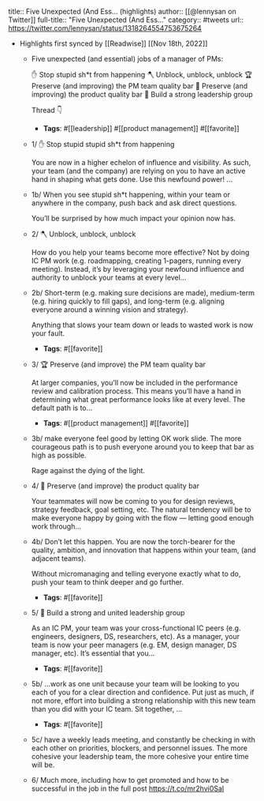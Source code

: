 title:: Five Unexpected (And Ess... (highlights)
author:: [[@lennysan on Twitter]]
full-title:: "Five Unexpected (And Ess..."
category:: #tweets
url:: https://twitter.com/lennysan/status/1318264554753675264

- Highlights first synced by [[Readwise]] [[Nov 18th, 2022]]
	- Five unexpected (and essential) jobs of a manager of PMs:
	  
	  ✋ Stop stupid sh*t from happening
	  🪓 Unblock, unblock, unblock
	  🏆 Preserve (and improving) the PM team quality bar
	  🧐 Preserve (and improving) the product quality bar
	  🤝 Build a strong leadership group
	  
	  Thread 👇
		- **Tags**: #[[leadership]] #[[product management]] #[[favorite]]
	- 1/ ✋ Stop stupid stupid sh*t from happening
	  
	  You are now in a higher echelon of influence and visibility. As such, your team (and the company) are relying on you to have an active hand in shaping what gets done. Use this newfound power! ...
	- 1b/ When you see stupid sh*t happening, within your team or anywhere in the company, push back and ask direct questions. 
	  
	  You’ll be surprised by how much impact your opinion now has.
	- 2/ 🪓 Unblock, unblock, unblock
	  
	  How do you help your teams become more effective? Not by doing IC PM work (e.g. roadmapping, creating 1-pagers, running every meeting). Instead, it’s by leveraging your newfound influence and authority to unblock your teams at every level...
	- 2b/ Short-term (e.g. making sure decisions are made), medium-term (e.g. hiring quickly to fill gaps), and long-term (e.g. aligning everyone around a winning vision and strategy). 
	  
	  Anything that slows your team down or leads to wasted work is now your fault.
		- **Tags**: #[[favorite]]
	- 3/ 🏆 Preserve (and improve) the PM team quality bar
	  
	  At larger companies, you’ll now be included in the performance review and calibration process. This means you’ll have a hand in determining what great performance looks like at every level. The default path is to...
		- **Tags**: #[[product management]] #[[favorite]]
	- 3b/ make everyone feel good by letting OK work slide. The more courageous path is to push everyone around you to keep that bar as high as possible. 
	  
	  Rage against the dying of the light.
	- 4/ 🧐 Preserve (and improve) the product quality bar
	  
	  Your teammates will now be coming to you for design reviews, strategy feedback, goal setting, etc. The natural tendency will be to make everyone happy by going with the flow — letting good enough work through...
	- 4b/ Don’t let this happen. You are now the torch-bearer for the quality, ambition, and innovation that happens within your team, (and adjacent teams). 
	  
	  Without micromanaging and telling everyone exactly what to do, push your team to think deeper and go further.
		- **Tags**: #[[favorite]]
	- 5/ 🤝 Build a strong and united leadership group
	  
	  As an IC PM, your team was your cross-functional IC peers (e.g. engineers, designers, DS, researchers, etc). As a manager, your team is now your peer managers (e.g. EM, design manager, DS manager, etc). It’s essential that you...
		- **Tags**: #[[favorite]]
	- 5b/ ...work as one unit because your team will be looking to you each of you for a clear direction and confidence. Put just as much, if not more, effort into building a strong relationship with this new team than you did with your IC team. Sit together, ...
		- **Tags**: #[[favorite]]
	- 5c/ have a weekly leads meeting, and constantly be checking in with each other on priorities, blockers, and personnel issues. The more cohesive your leadership team, the more cohesive your entire time will be.
	- 6/ Much more, including how to get promoted and how to be successful in the job in the full post
	  https://t.co/mr2hvi0SaI